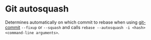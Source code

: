 # Git autosquash

Determines automatically on which commit to rebase when using [git-commit](https://git-scm.com/docs/git-commit) `--fixup` or `--squash` and calls `rebase --autosquash -i <hash> <command-line arguments>`.
